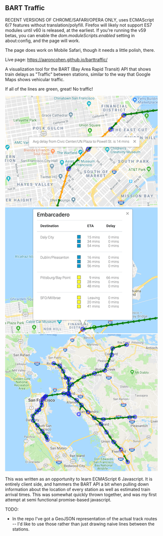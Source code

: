 BART Traffic
------------

RECENT VERSIONS OF CHROME/SAFARI/OPERA ONLY, uses ECMAScript 6/7 features without translation/polyfill. Firefox will 
likely not support ES7 modules until v60 is released, at the earliest. If you're running the v59 betas, you can enable
the *dom.moduleScripts.enabled* setting in about:config, and the page will work.

The page does work on Mobile Safari, though it needs a little polish, there.

Live page: <https://aaroncohen.github.io/barttraffic/>

A visualization tool for the BART (Bay Area Rapid Transit) API that shows train delays as "Traffic" between stations,
similar to the way that Google Maps shows vehicular traffic.

If all of the lines are green, great! No traffic!

![BART Traffic Screenshot 3](https://raw.githubusercontent.com/aaroncohen/barttraffic/master/screenshots/barttraffic_screen_3.png)
![BART Traffic Screenshot 2](https://raw.githubusercontent.com/aaroncohen/barttraffic/master/screenshots/barttraffic_screen_2.png)
![BART Traffic Screenshot 1](https://raw.githubusercontent.com/aaroncohen/barttraffic/master/screenshots/barttraffic_screen_1.png)

This was written as an opportunity to learn ECMAScript 6 Javascript. It is entirely client side, and hammers the BART 
API a bit when pulling down information about the location of every station as well as estimated train arrival times.
This was somewhat quickly thrown together, and was my first attempt at semi functional promise-based javascript.

TODO:
* In the repo I've got a GeoJSON representation of the actual track routes -- I'd like to use those rather than just
drawing naive lines between the stations.
